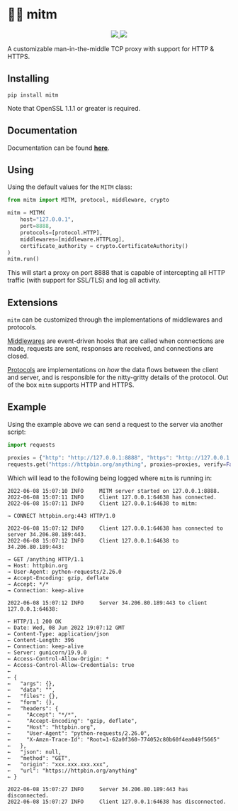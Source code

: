 # 👨‍💻 mitm

<p align="center">

<a href="https://synchronizing.github.io/mitm/">
    <img src="https://github.com/synchronizing/mitm/actions/workflows/docs-publish.yaml/badge.svg">
  </a>

  <a href="https://opensource.org/licenses/MIT">
    <img src="https://img.shields.io/badge/License-MIT-yellow.svg">
  </a>
</p>

A customizable man-in-the-middle TCP proxy with support for HTTP & HTTPS.

## Installing

```
pip install mitm
```

Note that OpenSSL 1.1.1 or greater is required.

## Documentation

Documentation can be found [**here**](https://synchronizing.github.io/mitm/). 

## Using

Using the default values for the `MITM` class:

```python
from mitm import MITM, protocol, middleware, crypto

mitm = MITM(
    host="127.0.0.1",
    port=8888,
    protocols=[protocol.HTTP],
    middlewares=[middleware.HTTPLog],
    certificate_authority = crypto.CertificateAuthority()
)
mitm.run()
```

This will start a proxy on port 8888 that is capable of intercepting all HTTP traffic (with support for SSL/TLS) and log all activity.

## Extensions

`mitm` can be customized through the implementations of middlewares and protocols. 

[Middlewares](https://synchronizing.github.io/mitm/customizing/middlewares.html) are event-driven hooks that are called when connections are made, requests are sent, responses are received, and connections are closed. 

[Protocols](https://synchronizing.github.io/mitm/customizing/protocols.html) are implementations on _how_ the data flows between the client and server, and is responsible for the nitty-gritty details of the protocol. Out of the box `mitm` supports HTTP and HTTPS.

## Example

Using the example above we can send a request to the server via another script:

```python
import requests

proxies = {"http": "http://127.0.0.1:8888", "https": "http://127.0.0.1:8888"}
requests.get("https://httpbin.org/anything", proxies=proxies, verify=False)
```

Which will lead to the following being logged where `mitm` is running in:

```
2022-06-08 15:07:10 INFO     MITM server started on 127.0.0.1:8888.
2022-06-08 15:07:11 INFO     Client 127.0.0.1:64638 has connected.
2022-06-08 15:07:11 INFO     Client 127.0.0.1:64638 to mitm: 

→ CONNECT httpbin.org:443 HTTP/1.0

2022-06-08 15:07:12 INFO     Client 127.0.0.1:64638 has connected to server 34.206.80.189:443.
2022-06-08 15:07:12 INFO     Client 127.0.0.1:64638 to 34.206.80.189:443: 

→ GET /anything HTTP/1.1
→ Host: httpbin.org
→ User-Agent: python-requests/2.26.0
→ Accept-Encoding: gzip, deflate
→ Accept: */*
→ Connection: keep-alive

2022-06-08 15:07:12 INFO     Server 34.206.80.189:443 to client 127.0.0.1:64638: 

← HTTP/1.1 200 OK
← Date: Wed, 08 Jun 2022 19:07:12 GMT
← Content-Type: application/json
← Content-Length: 396
← Connection: keep-alive
← Server: gunicorn/19.9.0
← Access-Control-Allow-Origin: *
← Access-Control-Allow-Credentials: true
← 
← {
←   "args": {}, 
←   "data": "", 
←   "files": {}, 
←   "form": {}, 
←   "headers": {
←     "Accept": "*/*", 
←     "Accept-Encoding": "gzip, deflate", 
←     "Host": "httpbin.org", 
←     "User-Agent": "python-requests/2.26.0", 
←     "X-Amzn-Trace-Id": "Root=1-62a0f360-774052c80b60f4ea049f5665"
←   }, 
←   "json": null, 
←   "method": "GET", 
←   "origin": "xxx.xxx.xxx.xxx", 
←   "url": "https://httpbin.org/anything"
← }

2022-06-08 15:07:27 INFO     Server 34.206.80.189:443 has disconnected.
2022-06-08 15:07:27 INFO     Client 127.0.0.1:64638 has disconnected.
```
